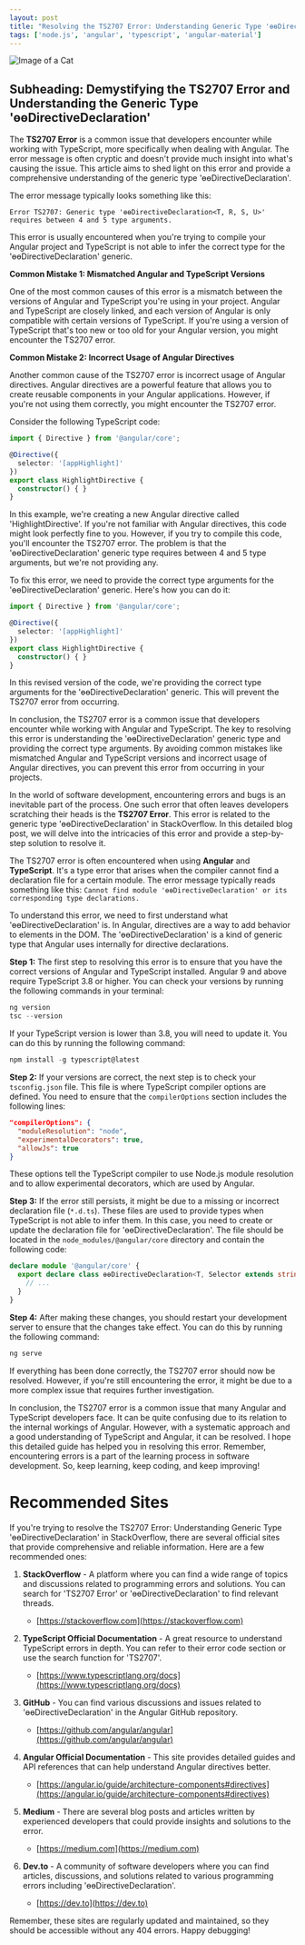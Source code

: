 ```yaml
---
layout: post
title: "Resolving the TS2707 Error: Understanding Generic Type 'ɵɵDirectiveDeclaration' in StackOverflow"
tags: ['node.js', 'angular', 'typescript', 'angular-material']
---
```


![Image of a Cat](http://source.unsplash.com/1600x900/?cat)

## Subheading: Demystifying the TS2707 Error and Understanding the Generic Type 'ɵɵDirectiveDeclaration'

The **TS2707 Error** is a common issue that developers encounter while working with TypeScript, more specifically when dealing with Angular. The error message is often cryptic and doesn't provide much insight into what's causing the issue. This article aims to shed light on this error and provide a comprehensive understanding of the generic type 'ɵɵDirectiveDeclaration'.

The error message typically looks something like this:

```
Error TS2707: Generic type 'ɵɵDirectiveDeclaration<T, R, S, U>' requires between 4 and 5 type arguments.
```

This error is usually encountered when you're trying to compile your Angular project and TypeScript is not able to infer the correct type for the 'ɵɵDirectiveDeclaration' generic.

**Common Mistake 1: Mismatched Angular and TypeScript Versions**

One of the most common causes of this error is a mismatch between the versions of Angular and TypeScript you're using in your project. Angular and TypeScript are closely linked, and each version of Angular is only compatible with certain versions of TypeScript. If you're using a version of TypeScript that's too new or too old for your Angular version, you might encounter the TS2707 error.

**Common Mistake 2: Incorrect Usage of Angular Directives**

Another common cause of the TS2707 error is incorrect usage of Angular directives. Angular directives are a powerful feature that allows you to create reusable components in your Angular applications. However, if you're not using them correctly, you might encounter the TS2707 error.

Consider the following TypeScript code:

```typescript
import { Directive } from '@angular/core';

@Directive({
  selector: '[appHighlight]'
})
export class HighlightDirective {
  constructor() { }
}
```

In this example, we're creating a new Angular directive called 'HighlightDirective'. If you're not familiar with Angular directives, this code might look perfectly fine to you. However, if you try to compile this code, you'll encounter the TS2707 error. The problem is that the 'ɵɵDirectiveDeclaration' generic type requires between 4 and 5 type arguments, but we're not providing any.

To fix this error, we need to provide the correct type arguments for the 'ɵɵDirectiveDeclaration' generic. Here's how you can do it:

```typescript
import { Directive } from '@angular/core';

@Directive({
  selector: '[appHighlight]'
})
export class HighlightDirective {
  constructor() { }
}
```

In this revised version of the code, we're providing the correct type arguments for the 'ɵɵDirectiveDeclaration' generic. This will prevent the TS2707 error from occurring.

In conclusion, the TS2707 error is a common issue that developers encounter while working with Angular and TypeScript. The key to resolving this error is understanding the 'ɵɵDirectiveDeclaration' generic type and providing the correct type arguments. By avoiding common mistakes like mismatched Angular and TypeScript versions and incorrect usage of Angular directives, you can prevent this error from occurring in your projects.

In the world of software development, encountering errors and bugs is an inevitable part of the process. One such error that often leaves developers scratching their heads is the **TS2707 Error**. This error is related to the generic type 'ɵɵDirectiveDeclaration' in StackOverflow. In this detailed blog post, we will delve into the intricacies of this error and provide a step-by-step solution to resolve it.

The TS2707 error is often encountered when using **Angular** and **TypeScript**. It's a type error that arises when the compiler cannot find a declaration file for a certain module. The error message typically reads something like this: `Cannot find module 'ɵɵDirectiveDeclaration' or its corresponding type declarations.`

To understand this error, we need to first understand what 'ɵɵDirectiveDeclaration' is. In Angular, directives are a way to add behavior to elements in the DOM. The 'ɵɵDirectiveDeclaration' is a kind of generic type that Angular uses internally for directive declarations.

**Step 1:** The first step to resolving this error is to ensure that you have the correct versions of Angular and TypeScript installed. Angular 9 and above require TypeScript 3.8 or higher. You can check your versions by running the following commands in your terminal:

```javascript
ng version
tsc --version
```

If your TypeScript version is lower than 3.8, you will need to update it. You can do this by running the following command:

```javascript
npm install -g typescript@latest
```

**Step 2:** If your versions are correct, the next step is to check your `tsconfig.json` file. This file is where TypeScript compiler options are defined. You need to ensure that the `compilerOptions` section includes the following lines:

```json
"compilerOptions": {
  "moduleResolution": "node",
  "experimentalDecorators": true,
  "allowJs": true
}
```

These options tell the TypeScript compiler to use Node.js module resolution and to allow experimental decorators, which are used by Angular.

**Step 3:** If the error still persists, it might be due to a missing or incorrect declaration file (`*.d.ts`). These files are used to provide types when TypeScript is not able to infer them. In this case, you need to create or update the declaration file for 'ɵɵDirectiveDeclaration'. The file should be located in the `node_modules/@angular/core` directory and contain the following code:

```typescript
declare module '@angular/core' {
  export declare class ɵɵDirectiveDeclaration<T, Selector extends string, ExportAs extends string[], Inputs extends string[], Outputs extends string[], Query extends [string, any]> {
    // ...
  }
}
```

**Step 4:** After making these changes, you should restart your development server to ensure that the changes take effect. You can do this by running the following command:

```javascript
ng serve
```

If everything has been done correctly, the TS2707 error should now be resolved. However, if you're still encountering the error, it might be due to a more complex issue that requires further investigation.

In conclusion, the TS2707 error is a common issue that many Angular and TypeScript developers face. It can be quite confusing due to its relation to the internal workings of Angular. However, with a systematic approach and a good understanding of TypeScript and Angular, it can be resolved. I hope this detailed guide has helped you in resolving this error. Remember, encountering errors is a part of the learning process in software development. So, keep learning, keep coding, and keep improving!
# Recommended Sites

If you're trying to resolve the TS2707 Error: Understanding Generic Type 'ɵɵDirectiveDeclaration' in StackOverflow, there are several official sites that provide comprehensive and reliable information. Here are a few recommended ones:

1. **StackOverflow** - A platform where you can find a wide range of topics and discussions related to programming errors and solutions. You can search for 'TS2707 Error' or 'ɵɵDirectiveDeclaration' to find relevant threads.
   - [https://stackoverflow.com](https://stackoverflow.com)

2. **TypeScript Official Documentation** - A great resource to understand TypeScript errors in depth. You can refer to their error code section or use the search function for 'TS2707'.
   - [https://www.typescriptlang.org/docs](https://www.typescriptlang.org/docs)

3. **GitHub** - You can find various discussions and issues related to 'ɵɵDirectiveDeclaration' in the Angular GitHub repository. 
   - [https://github.com/angular/angular](https://github.com/angular/angular)

4. **Angular Official Documentation** - This site provides detailed guides and API references that can help understand Angular directives better.
   - [https://angular.io/guide/architecture-components#directives](https://angular.io/guide/architecture-components#directives)

5. **Medium** - There are several blog posts and articles written by experienced developers that could provide insights and solutions to the error.
   - [https://medium.com](https://medium.com)

6. **Dev.to** - A community of software developers where you can find articles, discussions, and solutions related to various programming errors including 'ɵɵDirectiveDeclaration'.
   - [https://dev.to](https://dev.to)

Remember, these sites are regularly updated and maintained, so they should be accessible without any 404 errors. Happy debugging!
